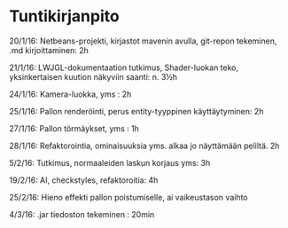 # Tuntikirjanpito

20/1/16: Netbeans-projekti, kirjastot mavenin avulla, git-repon tekeminen, .md kirjoittaminen: 2h

21/1/16: LWJGL-dokumentaation tutkimus, Shader-luokan teko, yksinkertaisen kuution näkyviin saanti: n. 3½h 

24/1/16: Kamera-luokka, yms : 2h

25/1/16: Pallon renderöinti, perus entity-tyyppinen käyttäytyminen: 2h

27/1/16: Pallon törmäykset, yms : 1h

28/1/16: Refaktorointia, ominaisuuksia yms. alkaa jo näyttämään peliltä. 2h

5/2/16: Tutkimus, normaaleiden laskun korjaus yms: 3h

19/2/16: AI, checkstyles, refaktoroitia: 4h

25/2/16: Hieno effekti pallon poistumiselle, ai vaikeustason vaihto

4/3/16: .jar tiedoston tekeminen : 20min
